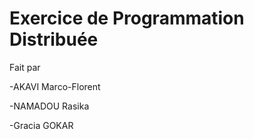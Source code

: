 # Exercice de Programmation Distribuée

Fait par

-AKAVI Marco-Florent

-NAMADOU Rasika

-Gracia GOKAR
